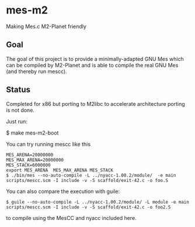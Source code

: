 mes-m2
======

Making Mes.c M2-Planet friendly

Goal
----

The goal of this project is to provide a minimally-adapted GNU Mes which can be compiled by M2-Planet
and is able to compile the real GNU Mes (and thereby run mescc).

Status
------

Completed for x86 but porting to M2libc to accelerate architecture porting is not done.

Just run:

$ make mes-m2-boot

You can try running mescc like this

```ShellSession
MES_ARENA=20000000
MES_MAX_ARENA=20000000
MES_STACK=6000000
export MES_ARENA  MES_MAX_ARENA MES_STACK
$ ./bin/mes --no-auto-compile -L ../nyacc-1.00.2/module/  -e main scripts/mescc.scm -I include -v -S scaffold/exit-42.c -o foo.S
```

You can also compare the execution with guile:

```ShellSession
$ guile --no-auto-compile -L ../nyacc-1.00.2/module/ -L module -e main scripts/mescc.scm -I include -v -S scaffold/exit-42.c -o foo2.S
```

to compile using the MesCC and nyacc included here.
